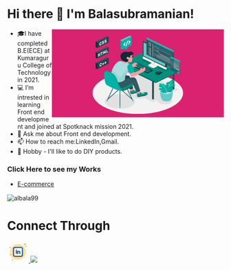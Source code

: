 <h1>Hi there 👋 I'm Balasubramanian!</h1>

<ul>
<img align="right" width="400px" src="https://github.com/albala99/albala99/blob/main/front-end-developer.jpg">
<li>🎓I have completed B.E(ECE) at Kumaraguru College of Technology in 2021.</li>
  
<li>💻 I’m intrested in learning Front end development and joined at Spotknack mission 2021.</li>

<li>💬 Ask me about Front end development.</li>

<li>📫 How to reach me:LinkedIn,Gmail.</li>

  <li>🌱 Hobby - I'll like to do DIY products.</li>
  </ul>

<h3>Click Here to see my Works</h3>
<ul>
 <li><a href="#">E-commerce</a></li>
</ul>
<p><img align="center" src="https://github-readme-stats.vercel.app/api/top-langs?username=albala99&show_icons=true&locale=en&layout=compact" alt="albala99" /></p>
<h1>Connect Through</h1>
<a href="https://www.linkedin.com/in/bala-alagappan/">
   <img src="https://github.com/albala99/albala99/blob/main/icons8-linkedin-50.png" style="max-width: 100%;align=left"/>
  </a> 
<a href="mailto:albala99@gmail.com"><img src="https://img.icons8.com/bubbles/50/000000/gmail.png"/> 
  </a>



